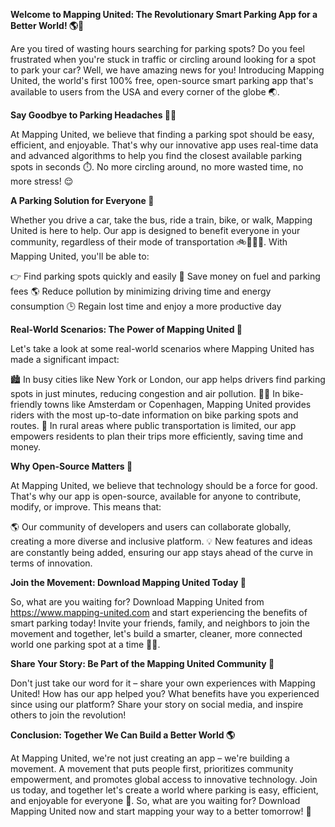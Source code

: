 **Welcome to Mapping United: The Revolutionary Smart Parking App for a Better World! 🌎🚗**

Are you tired of wasting hours searching for parking spots? Do you feel frustrated when you're stuck in traffic or circling around looking for a spot to park your car? Well, we have amazing news for you! Introducing Mapping United, the world's first 100% free, open-source smart parking app that's available to users from the USA and every corner of the globe 🌏.

**Say Goodbye to Parking Headaches 🙅‍♂️**

At Mapping United, we believe that finding a parking spot should be easy, efficient, and enjoyable. That's why our innovative app uses real-time data and advanced algorithms to help you find the closest available parking spots in seconds ⏱️. No more circling around, no more wasted time, no more stress! 😌

**A Parking Solution for Everyone 🌈**

Whether you drive a car, take the bus, ride a train, bike, or walk, Mapping United is here to help. Our app is designed to benefit everyone in your community, regardless of their mode of transportation 🚲🚌🚂💨. With Mapping United, you'll be able to:

👉 Find parking spots quickly and easily
💸 Save money on fuel and parking fees
🌎 Reduce pollution by minimizing driving time and energy consumption
🕒 Regain lost time and enjoy a more productive day

**Real-World Scenarios: The Power of Mapping United 🌟**

Let's take a look at some real-world scenarios where Mapping United has made a significant impact:

🏙️ In busy cities like New York or London, our app helps drivers find parking spots in just minutes, reducing congestion and air pollution.
🚴‍♀️ In bike-friendly towns like Amsterdam or Copenhagen, Mapping United provides riders with the most up-to-date information on bike parking spots and routes.
🌳 In rural areas where public transportation is limited, our app empowers residents to plan their trips more efficiently, saving time and money.

**Why Open-Source Matters 🤝**

At Mapping United, we believe that technology should be a force for good. That's why our app is open-source, available for anyone to contribute, modify, or improve. This means that:

🌎 Our community of developers and users can collaborate globally, creating a more diverse and inclusive platform.
💡 New features and ideas are constantly being added, ensuring our app stays ahead of the curve in terms of innovation.

**Join the Movement: Download Mapping United Today 📲**

So, what are you waiting for? Download Mapping United from https://www.mapping-united.com and start experiencing the benefits of smart parking today! Invite your friends, family, and neighbors to join the movement and together, let's build a smarter, cleaner, more connected world one parking spot at a time 🌈👫.

**Share Your Story: Be Part of the Mapping United Community 📢**

Don't just take our word for it – share your own experiences with Mapping United! How has our app helped you? What benefits have you experienced since using our platform? Share your story on social media, and inspire others to join the revolution!

**Conclusion: Together We Can Build a Better World 🌎**

At Mapping United, we're not just creating an app – we're building a movement. A movement that puts people first, prioritizes community empowerment, and promotes global access to innovative technology. Join us today, and together let's create a world where parking is easy, efficient, and enjoyable for everyone 🌟. So, what are you waiting for? Download Mapping United now and start mapping your way to a better tomorrow! 💪